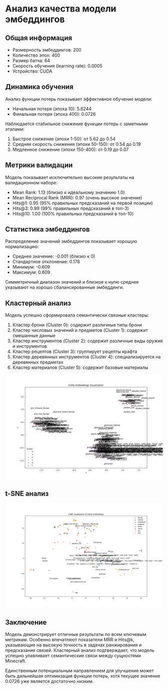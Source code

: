 # Анализ качества модели эмбеддингов

## Общая информация

- Размерность эмбеддингов: 200
- Количество эпох: 400
- Размер батча: 64
- Скорость обучения (learning rate): 0.0005
- Устройство: CUDA

## Динамика обучения

Анализ функции потерь показывает эффективное обучение модели:

- Начальная потеря (эпоха 10): 5.6244
- Финальная потеря (эпоха 400): 0.0726

Наблюдается стабильное снижение функции потерь с заметными этапами:

1. Быстрое снижение (эпохи 1-50): от 5.62 до 0.54
2. Средняя скорость снижения (эпохи 50-150): от 0.54 до 0.19
3. Медленное снижение (эпохи 150-400): от 0.19 до 0.07

## Метрики валидации

Модель показывает исключительно высокие результаты на валидационном наборе:

- Mean Rank: 1.13 (близко к идеальному значению 1.0)
- Mean Reciprocal Rank (MRR): 0.97 (очень высокое значение)
- Hits@1: 0.95 (95% правильных предсказаний на первой позиции)
- Hits@3: 0.99 (99% правильных предсказаний в топ-3)
- Hits@10: 1.00 (100% правильных предсказаний в топ-10)

## Статистика эмбеддингов

Распределение значений эмбеддингов показывает хорошую нормализацию:

- Среднее значение: -0.001 (близко к 0)
- Стандартное отклонение: 0.178
- Минимум: -0.609
- Максимум: 0.609

Симметричный диапазон значений и близкое к нулю среднее указывают на хорошо сбалансированные эмбеддинги.

## Кластерный анализ

Модель успешно сформировала семантически связные кластеры:

1. Кластер брони (Cluster 0): содержит различные типы брони
2. Кластер числовых значений и предметов (Cluster 1): содержит смешанные данные
3. Кластер инструментов (Cluster 2): содержит различные виды оружия и инструментов
4. Кластер рецептов (Cluster 3): группирует рецепты крафта
5. Кластер деревянных инструментов (Cluster 4): специализируется на деревянных предметах
6. Кластер материалов (Cluster 5): содержит базовые материалы

![alt text](clusters.png)

## t-SNE анализ

![alt text](tsne.png)

## Заключение

Модель демонстрирует отличные результаты по всем ключевым метрикам. Особенно впечатляют показатели MRR и Hits@k, указывающие на высокую точность в задачах ранжирования и предсказания связей. Кластерный анализ подтверждает, что модель успешно улавливает семантические связи между сущностями Minecraft.

Единственным потенциальным направлением для улучшения может быть дальнейшая оптимизация функции потерь, хотя текущее значение 0.0726 уже является достаточно низким.
